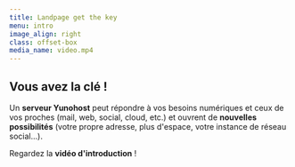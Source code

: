 ```yaml
---
title: Landpage get the key
menu: intro
image_align: right
class: offset-box
media_name: video.mp4
---
```


## **Vous** avez la **clé** !

Un **serveur Yunohost** peut répondre à vos besoins numériques et ceux de vos proches (mail, web, social, cloud, etc.) et ouvrent de **nouvelles possibilités** (votre propre adresse, plus d'espace, votre instance de réseau social...).

Regardez la **vidéo d'introduction** !